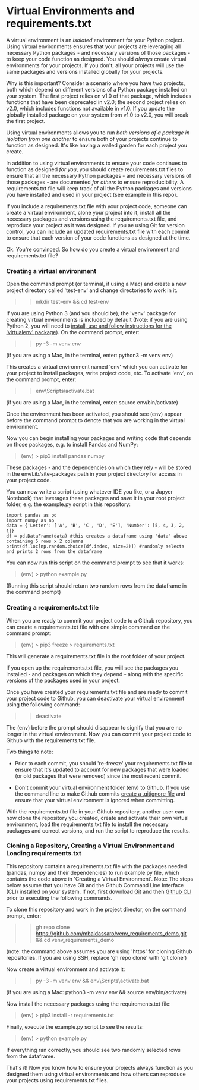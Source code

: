 # Virtual Environments and requirements.txt 

A virtual environment is an *isolated* environment for your Python project. Using virtual environments ensures that your projects are leveraging all necessary Python packages - and necessary versions of those packages - to keep your code function as designed. You should *always* create virtual environments for your projects. If you don't, all your projects will use the same packages and versions installed globally for your projects. 

Why is this important? Consider a scenario where you have two projects, both which depend on different versions of a Python package installed on your system. The first project relies on v1.0 of that package, which includes functions that have been deprecated in v2.0; the second project relies on v2.0, which includes functions not available in v1.0. If you update the globally installed package on your system from v1.0 to v2.0, you will break the first project. 

Using virtual environments allows you to run *both versions of a package in isolation from one another* to ensure both of your projects continue to function as designed. It's like having a walled garden for each project you create. 

In addition to using virtual environments to ensure your code continues to function as designed *for you*, you should create requirements.txt files to ensure that all the necessary Python packages - and necessary versions of those packages - are documented *for others* to ensure reproducibility. A requirements.txt file will keep track of all the Python packages and versions you have installed and used in your project (see example in this repo). 

If you include a requirements.txt file with your project code, someone can create a virtual environment, clone your project into it, install all the necessary packages and versions using the requirements.txt file, and reproduce your project as it was designed. If you ae using Git for version control, you can include an updated requirements.txt file with each commit to ensure that each version of your code functions as designed at the time. 

Ok. You're convinced. So how do you create a virtual environment and requirements.txt file?

### Creating a virtual environment

Open the command prompt (or terminal, if using a Mac) and create a new project directory called 'test-env' and change directories to work in it. 

> > mkdir test-env && cd test-env

If you are using Python 3 (and you should be), the 'venv' package for creating virtual environments is included by default (Note: if you are using Python 2, you will need to [install, use and follow instructions for the 'virtualenv' package](https://packaging.python.org/en/latest/guides/installing-using-pip-and-virtual-environments/)). On the command prompt, enter:

> > py -3 -m venv env 

(if you are using a Mac, in the terminal, enter: python3 -m venv env)

This creates a virtual environment named 'env' which you can activate for your project to install packages, write project code, etc. To activate 'env', on the command prompt, enter:

> > env\Scripts\activate.bat

(if you are using a Mac, in the terminal, enter: source env/bin/activate) 

Once the environment has been activated, you should see (env) appear before the command prompt to denote that you are working in the virtual environment. 

Now you can begin installing your packages and writing code that depends on those packages, e.g. to install Pandas and NumPy: 

> (env) > pip3 install pandas numpy

These packages - and the dependencies on which they rely - will be stored in the env/Lib/site-packages path in your project directory for access in your project code.

You can now write a script (using whatever IDE you like, or a Jupyer Notebook) that leverages these packages and save it in your root project folder, e.g. the example.py script in this repository:

```
import pandas as pd
import numpy as np
data = {'Letter': ['A', 'B', 'C', 'D', 'E'], 'Number': [5, 4, 3, 2, 1]}
df = pd.DataFrame(data) #this creates a dataframe using 'data' above containing 5 rows x 2 columns 
print(df.loc[np.random.choice(df.index, size=2)]) #randomly selects and prints 2 rows from the dataframe
```

You can now run this script on the command prompt to see that it works:

> (env) > python example.py

(Running this script should return two random rows from the dataframe in the command prompt)

### Creating a requirements.txt file

When you are ready to commit your project code to a Github repository, you can create a requirements.txt file with one simple command on the command prompt:

> (env) > pip3 freeze > requirements.txt

This will generate a requirements.txt file in the root folder of your project. 

If you open up the requirements.txt file, you will see the packages you installed - and packages on which they depend - along with the specific versions of the packages used in your project. 

Once you have created your requirements.txt file and are ready to commit your project code to Github, you can deactivate your virtual environment using the following command:

> > deactivate

The (env) before the prompt should disappear to signify that you are no longer in the virtual environment. Now you can commit your project code to Github with the requirements.txt file. 

Two things to note: 

* Prior to each commit, you should 're-freeze' your requirements.txt file to ensure that it's updated to account for new packages that were loaded (or old packages that were removed) since the most recent commit. 

* Don't commit your virtual environment folder (env) to Github. If you use the command line to make Github commits [create a .gitignore file](https://docs.github.com/en/get-started/getting-started-with-git/ignoring-files) and ensure that your virtual environment is ignored when committing.

With the requirements.txt file in your Github repository, another user can now clone the repository you created, create and activate their own virtual environment, load the requirements.txt file to install the necessary packages and correct versions, and run the script to reproduce the results.

### Cloning a Repository, Creating a Virtual Environment and Loading requirements.txt

This repository contains a requirements.txt file with the packages needed (pandas, numpy and their dependencies) to run example.py file, which contains the code above in 'Creating a Virtual Environment'. Note: The steps below assume that you have Git and the Github Command Line Interface (CLI) installed on your system. If not, first download [Git](https://git-scm.com/downloads) and then [Github CLI](https://cli.github.com/) prior to executing the following commands.

To clone this repository and work in the project director, on the command prompt, enter:

> > gh repo clone https://github.com/mbaldassaro/venv_requirements_demo.git && cd venv_requirements_demo

(note: the command above assumes you are using 'https' for cloning Github repositories. If you are using SSH, replace 'gh repo clone' with 'git clone')

Now create a virtual environment and activate it:

> > py -3 -m venv env && env\Scripts\activate.bat

(if you are using a Mac: python3 -m venv env && source env/bin/activate)

Now install the necessary packages using the requirements.txt file:

> (env) > pip3 install -r requirements.txt

Finally, execute the example.py script to see the results:

> (env) > python example.py

If everything ran correctly, you should see two randomly selected rows from the dataframe.

That's it! Now you know how to ensure your projects always function as you designed them using virtual environments and how others can reproduce your projects using requirements.txt files.



